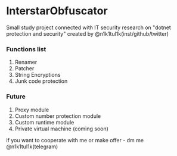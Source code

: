 # InterstarObfuscator
Small study project connected with IT security research on "dotnet protection and security" created by @n1k1tul1k(inst/github/twitter)
### Functions list

1. Renamer
2. Patcher
3. String Encryptions
4. Junk code protection

### Future
 1. Proxy module
 2. Custom number protection module
 3. Custom runtime module
 4. Private virtual machine (coming soon)
 
 if you want to cooperate with me or make offer - dm me @n1k1tul1k(telegram)
